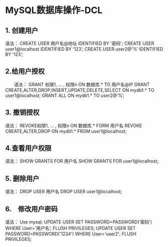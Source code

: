 # MySQL数据库操作-DCL

## 1. 创建用户

语法：
CREATE USER 用户名@地址 IDENTIFIED BY '密码';
CREATE USER user1@localhost IDENTIFIED BY ‘123’;
CREATE USER user2@’%’ IDENTIFIED BY ‘123’;

## 2.给用户授权

　　语法：
GRANT 权限1, … , 权限n ON 数据库.* TO 用户名@IP
GRANT CREATE,ALTER,DROP,INSERT,UPDATE,DELETE,SELECT ON mydb1.* TO user1@localhost;
GRANT ALL ON mydb1.* TO user2@’%’;

## 3. 撤销授权

语法：
REVOKE权限1, … , 权限n ON 数据库.* FORM 用户名
REVOKE CREATE,ALTER,DROP ON mydb1.* FROM user1@localhost;

## 4.查看用户权限

语法：
SHOW GRANTS FOR 用户名
SHOW GRANTS FOR user1@localhost;

## 5. 删除用户

语法：
DROP USER 用户名
DROP USER user1@localhost;

## 6.　修改用户密码

语法：
Use mysql;
UPDATE USER SET PASSWORD=PASSWORD(‘密码’) WHERE User=’用户名’;
FLUSH PRIVILEGES;
UPDATE USER SET PASSWORD=PASSWORD('1234') WHERE User='user2';
FLUSH PRIVILEGES;
